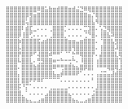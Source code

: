 ⣿⣿⣿⣿⣿⣿⣿⣿⠿⣿⣥⣷⣶⣾⣿⣿⣶⣾⣬⣙⠿⢿⣿⣿⣿⣿⣿⣿⣿⣿
⣿⣿⣿⣿⣿⡿⣻⣶⣿⣿⣿⣿⣿⣿⣿⣿⣿⣿⣿⣿⣿⣶⡌⢿⣿⣿⣿⣿⣿⣿
⣿⣿⣿⣿⣿⢥⣿⣿⣿⣿⣿⣿⣿⣿⣿⣿⣿⣿⣿⣿⣿⣿⣧⠻⣿⣿⣿⣿⣿⣿
⣿⣿⣿⣿⠇⣾⣏⣀⠄⠄⠄⢀⣿⣿⣿⡁⠄⠄⠄⠄⣉⣹⣿⠄⢡⣙⢿⣿⣿⣿
⣿⣿⣿⡿⢸⣿⢋⠄⠄⠄⠄⢀⣿⣿⣿⡀⠄⠄⠄⠄⢈⠙⣿⠄⢸⣿⣧⠽⣿⣿
⣿⣿⣿⡷⣿⣿⣿⣿⣯⣴⣾⣿⣿⣿⣿⣿⣶⣶⣤⣶⣿⣿⣿⠄⠈⣿⣿⣧⣻⣿
⣿⣿⣿⡧⣿⣿⣿⣿⣿⣿⣿⣿⣿⣿⣿⣿⣿⢻⣿⣿⣿⣿⣿⠄⢸⣿⣿⣿⠼⣿
⣿⣿⣿⡟⣿⣿⡿⠋⢼⣿⣿⠾⠛⠛⠁⠈⠁⡓⠛⢿⣿⣿⡟⠄⣼⣿⣿⣿⣇⢿
⣿⣿⣿⠧⣿⣿⣇⠄⢛⣻⣿⣿⠶⠒⠓⠒⢒⠓⠄⠸⣿⣿⡇⢰⣿⣿⣿⣿⣿⢹
⣿⣿⣿⠄⣿⣿⣿⣷⣿⣿⣿⣿⠿⠛⢛⣿⣿⣷⣦⣿⡿⣿⡇⠘⠛⠛⢿⣿⢿⣸
⣿⣿⣿⡄⣿⣿⣿⣿⣿⣿⣿⣿⣧⣤⡾⠿⠿⠿⠟⠁⠄⠄⠄⢠⣬⣭⣤⣼⣾⣿
⣿⣿⣿⡇⣿⣿⠟⠟⠿⠏⠉⠉⠉⠉⠄⠄⠄⠄⠄⠄⠄⠄⠃⢸⣿⣿⣿⣿⣿⣿
⣿⣿⣿⡯⠘⡍⠁⠄⠄⠄⠄⢀⣀⣀⣀⣀⠄⠄⠄⠄⠄⠄⠄⣸⣿⣿⣿⣿⣿⣿
⣿⣿⣿⣿⡀⠁⠄⠄⠄⠄⣠⣿⣿⣿⣿⣿⣄⠄⠄⠄⠄⠄⣨⣿⣿⣿⣿⣿⣿⣿
⣿⣿⣿⣿⣿⣦⣄⣀⣠⣶⣿⣿⣿⣿⣿⣿⣿⣦⣄⣀⣠⣶⣿⣿⣿⣿⣿⣿⣿⣿
